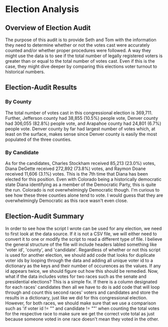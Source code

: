 # Election Analysis

## Overview of Election Audit
The purpose of this audit is to provide Seth and Tom with the information they need to determine whether or not the votes cast were accurately counted and/or whether proper procedures were followed. A way they might use the data is to see if the total number of legally registered voters is greater than or equal to the total number of votes cast. Even if this is the case, they might dive deeper by comparing this elections voter turnout to historical numbers.

## Election-Audit Results
### By County
The total number of votes cast in this congressional election is 369,711. Further, Jefferson county had 38,855 (10.5%) people vote, Denver county had 306,055 (82.8%) people vote, and Arapahoe county had 24,801 (6.7%) people vote. Denver county by far had largest number of votes which, at least on the surface, makes sense since Denver county is easily the most populated of the three counties.
### By Candidate
As for the candidates, Charles Stockham received 85,213 (23.0%) votes, Diana DeGette received 272,892 (73.8%) votes, and Raymon Doane received 11,606 (3.1%) votes. This is the 7th time that Diana has been elected for this position. Even with Colorado being a historically democratic state Diana identifying as a member of the Democratic Party, this is quite the run. Colorado is not overwhelmingly Democratic though. I'm curious to see how these three counties alone tend to vote. I would guess that they are overwhelmingly Democratic as this race wasn't even close.

## Election-Audit Summary
In order to see how the script I wrote can be used for any election, we need to first look at the data source. If it is not a CSV file, we will either need to convert it to one or modify the script to read a different type of file. I believe the general structure of the file will include headers labled something like 'voter id', 'county', and 'candidate'. Regardless of whether or not this script is used for another election, we should add code that looks for duplicate voter ids by looping through the data and adding all unique voter id to a dictionary as the keys and their number of occurences as the values. If any id appears twice, we should figure out how this should be remedied. Now, what if the data includes votes for two races such as the senate and presidential elections? This is a simple fix. If there is a column designated for each races' candidates then all we have to do is add code that will loop through and count this second races' voters and candidates and store the results in a dictionary, just like we did for this congressional election. However, for both races, we should make sure that we use a comparison such as 'if voter id != "" and candidate != ""' when counting the total votes for the respective race to make sure we get the correct vote total as just because someone voted in one race doesn't mean they voted in the other. 
